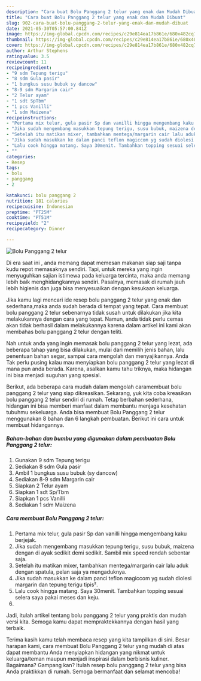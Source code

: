 ```yaml
---
description: "Cara buat Bolu Panggang 2 telur yang enak dan Mudah Dibuat"
title: "Cara buat Bolu Panggang 2 telur yang enak dan Mudah Dibuat"
slug: 902-cara-buat-bolu-panggang-2-telur-yang-enak-dan-mudah-dibuat
date: 2021-05-30T05:57:00.841Z
image: https://img-global.cpcdn.com/recipes/c29e814ea17b861e/680x482cq70/bolu-panggang-2-telur-foto-resep-utama.jpg
thumbnail: https://img-global.cpcdn.com/recipes/c29e814ea17b861e/680x482cq70/bolu-panggang-2-telur-foto-resep-utama.jpg
cover: https://img-global.cpcdn.com/recipes/c29e814ea17b861e/680x482cq70/bolu-panggang-2-telur-foto-resep-utama.jpg
author: Arthur Stephens
ratingvalue: 3.5
reviewcount: 11
recipeingredient:
- "9 sdm Tepung terigu"
- "8 sdm Gula pasir"
- "1 bungkus susu bubuk sy dancow"
- "8-9 sdm Margarin cair"
- "2 Telur ayam"
- "1 sdt SpTbm"
- "1 pcs Vanilli"
- "1 sdm Maizena"
recipeinstructions:
- "Pertama mix telur, gula pasir Sp dan vanilli hingga mengembang kaku berjejak."
- "Jika sudah mengembang masukkan tepung terigu, susu bubuk, maizena dengan di ayak sedikit demi sedikit. Sambil mix speed rendah sebentar saja."
- "Setelah itu matikan mixer, tambahkan mentega/margarin cair lalu aduk dengan spatula, pelan saja ya mengaduknya."
- "Jika sudah masukkan ke dalam panci teflon magiccom yg sudah diolesi margarin dan tepung terigu tipis²."
- "Lalu cook hingga matang. Saya 30menit. Tambahkan topping sesuai selera saya pakai meses dan keju."
- ""
categories:
- Resep
tags:
- bolu
- panggang
- 2

katakunci: bolu panggang 2 
nutrition: 181 calories
recipecuisine: Indonesian
preptime: "PT25M"
cooktime: "PT51M"
recipeyield: "2"
recipecategory: Dinner

---
```



![Bolu Panggang 2 telur](https://img-global.cpcdn.com/recipes/c29e814ea17b861e/680x482cq70/bolu-panggang-2-telur-foto-resep-utama.jpg)

Di era  saat ini , anda memang dapat memesan makanan siap saji tanpa kudu repot memasaknya sendiri. Tapi, untuk mereka yang ingin menyuguhkan sajian istimewa pada keluarga tercinta, maka anda memang lebih baik menghidangkannya sendiri. Pasalnya, memasak di rumah jauh lebih higienis dan juga bisa menyesuaikan dengan kesukaan keluarga.

Jika kamu lagi mencari ide resep bolu panggang 2 telur yang enak dan sederhana,maka anda sudah berada di tempat yang tepat. Cara membuat bolu panggang 2 telur  sebenarnya tidak susah untuk dilakukan jika kita melakukannya dengan cara yang tepat. Namun, anda tidak perlu cemas akan tidak berhasil dalam melakukannya 
karena dalam artikel ini kami akan membahas bolu panggang 2 telur dengan teliti.  



Nah untuk anda yang ingin memasak bolu panggang 2 telur yang lezat, ada beberapa tahap yang bisa dilakukan, mulai dari memilih jenis bahan, lalu penentuan bahan segar, sampai cara mengolah dan menyajikannya. Anda Tak perlu pusing kalau mau menyiapkan bolu panggang 2 telur yang lezat di mana pun anda berada. Karena, asalkan kamu  tahu triknya, maka hidangan ini bisa menjadi suguhan yang spesial.

Berikut, ada beberapa cara mudah dalam mengolah caramembuat bolu panggang 2 telur yang siap dikreasikan. Sekarang, yuk kita coba kreasikan bolu panggang 2 telur sendiri di rumah. Tetap berbahan sederhana, hidangan ini bisa memberi manfaat dalam membantu menjaga kesehatan tubuhmu sekeluarga. Anda bisa membuat Bolu Panggang 2 telur menggunakan 8 bahan dan 6 langkah pembuatan. Berikut ini cara untuk membuat hidangannya.

<!--inarticleads1-->

##### Bahan-bahan dan bumbu yang digunakan dalam pembuatan Bolu Panggang 2 telur:

1. Gunakan 9 sdm Tepung terigu
1. Sediakan 8 sdm Gula pasir
1. Ambil 1 bungkus susu bubuk (sy dancow)
1. Sediakan 8-9 sdm Margarin cair
1. Siapkan 2 Telur ayam
1. Siapkan 1 sdt Sp/Tbm
1. Siapkan 1 pcs Vanilli
1. Sediakan 1 sdm Maizena




<!--inarticleads2-->

##### Cara membuat Bolu Panggang 2 telur:

1. Pertama mix telur, gula pasir Sp dan vanilli hingga mengembang kaku berjejak.
1. Jika sudah mengembang masukkan tepung terigu, susu bubuk, maizena dengan di ayak sedikit demi sedikit. Sambil mix speed rendah sebentar saja.
1. Setelah itu matikan mixer, tambahkan mentega/margarin cair lalu aduk dengan spatula, pelan saja ya mengaduknya.
1. Jika sudah masukkan ke dalam panci teflon magiccom yg sudah diolesi margarin dan tepung terigu tipis².
1. Lalu cook hingga matang. Saya 30menit. Tambahkan topping sesuai selera saya pakai meses dan keju.
1. 




Jadi, itulah artikel tentang  bolu panggang 2 telur  yang praktis dan mudah versi kita. Semoga kamu dapat mempraktekkannya dengan hasil yang terbaik. 

Terima kasih kamu telah membaca resep yang kita tampilkan di sini. Besar harapan kami, cara membuat  Bolu Panggang 2 telur yang mudah di atas dapat membantu Anda menyiapkan hidangan yang nikmat untuk keluarga/teman maupun menjadi inspirasi dalam berbisnis kuliner. Bagaimana? Gampang kan? Itulah resep bolu panggang 2 telur yang bisa Anda praktikkan di rumah. Semoga bermanfaat dan selamat mencoba!

